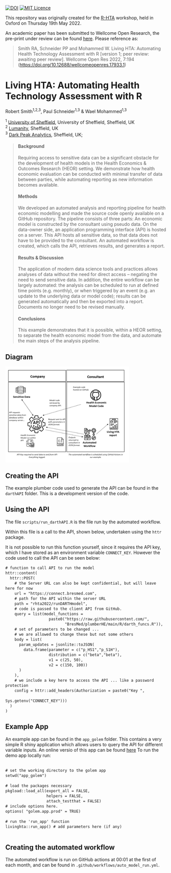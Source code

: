 [![DOI](https://zenodo.org/badge/481174680.svg)](https://zenodo.org/badge/latestdoi/481174680)
[![MIT Licence](https://badges.frapsoft.com/os/mit/mit.png?v=103)](https://opensource.org/licenses/mit-license.php)

This repository was originally created for the [R-HTA](https://r-hta.org/) workshop, held in Oxford on Thursday 19th May 2022.

An academic paper has been submitted to Wellcome Open Research, the pre-print under review can be found [here](https://wellcomeopenresearch.org/articles/7-194/v1#ref-6). Please reference as:

>Smith RA, Schneider PP and Mohammed W. Living HTA: Automating Health Technology Assessment with R [version 1; peer review: awaiting peer review]. Wellcome Open Res 2022, 7:194 (https://doi.org/10.12688/wellcomeopenres.17933.1)

# **Living HTA: Automating Health Technology Assessment with R**

Robert Smith<sup>1,2,3</sup>, Paul Schneider<sup>1,3</sup> & Wael Mohammed<sup>1,3</sup>

<sup>1</sup> [University of Sheffield](https://www.sheffield.ac.uk/scharr), University of Sheffield, Sheffield, UK   
<sup>2</sup> [Lumanity](https://lumanity.com/), Sheffield, UK    
<sup>3</sup> [Dark Peak Analytics](https://darkpeakanalytics.com/), Sheffield, UK;

>#### **Background**
>
>Requiring access to sensitive data can be a significant obstacle for the development of health models in the Health Economics & Outcomes Research (HEOR) setting. We demonstrate how health economic evaluation can be conducted with minimal transfer of data between parties, while automating reporting as new information becomes available.
>
>#### **Methods**
>
>We developed an automated analysis and reporting pipeline for health economic modelling and made the source code openly available on a GitHub repository. The pipeline consists of three parts: An economic model is constructed by the consultant using pseudo data. On the data-owner side, an application programming interface (API) is hosted on a server. This API hosts all sensitive data, so that data does not have to be provided to the consultant. An automated workflow is created, which calls the API, retrieves results, and generates a report.
>
>#### **Results & Discussion**
>
>The application of modern data science tools and practices allows analyses of data without the need for direct access – negating the need to send sensitive data. In addition, the entire workflow can be largely automated: the analysis can be scheduled to run at defined time points (e.g. monthly), or when triggered by an event (e.g. an update to the underlying data or model code); results can be generated automatically and then be exported into a report. Documents no longer need to be revised manually.
>
>#### **Conclusions**
>
>This example demonstrates that it is possible, within a HEOR setting, to separate the health economic model from the data, and automate the main steps of the analysis pipeline.


## Diagram
<img src='app_files/www/process_diagram.PNG' height="300" align="center"/>


## Creating the API

The example plumber code used to generate the API can be found in the `darthAPI` folder. This is a development version of the code.

## Using the API

The file `scripts/run_darthAPI.R` is the file run by the automated workflow.

Within this file is a call to the API, shown below, undertaken using the `httr` package.

It is not possible to run this function yourself, since it requires the API key, which I have stored as an environment variable `CONNECT_KEY`. However the code used to call the API can be seen below:

```
# function to call API to run the model
httr::content(
  httr::POST(
    # the Server URL can also be kept confidential, but will leave here for now 
    url = "https://connect.bresmed.com",
    # path for the API within the server URL
    path = "rhta2022/runDARTHmodel",
    # code is passed to the client API from GitHub.
    query = list(model_functions = 
                   paste0("https://raw.githubusercontent.com/",
                          "BresMed/plumberHE/main/R/darth_funcs.R")),
    # set of parameters to be changed ... 
    # we are allowed to change these but not some others
    body = list(
      param_updates = jsonlite::toJSON(
        data.frame(parameter = c("p_HS1","p_S1H"),
                   distribution = c("beta","beta"),
                   v1 = c(25, 50),
                   v2 = c(150, 100))
      )
    ),
    # we include a key here to access the API ... like a password protection
    config = httr::add_headers(Authorization = paste0("Key ", 
                                                      Sys.getenv("CONNECT_KEY")))
  )
)

```

## Example App

An example app can be found in the `app_golem` folder. This contains a very simple R shiny application which allows users to query the API for different variable inputs. An online versio of this app can be found [here](https://rasmithbresmed.shinyapps.io/app_golem/) To run the demo app locally run:

```

# set the working directory to the golem app
setwd("app_golem")

# load the packages necessary
pkgload::load_all(export_all = FALSE,
                  helpers = FALSE,
                  attach_testthat = FALSE)
# include options here.
options( "golem.app.prod" = TRUE)

# run the 'run_app' function
livinghta::run_app() # add parameters here (if any)


```


## Creating the automated workflow

The automated workflow is run on GitHub actions at 00:01 at the first of each month, and can be found in `.github/workflows/auto_model_run.yml`.

